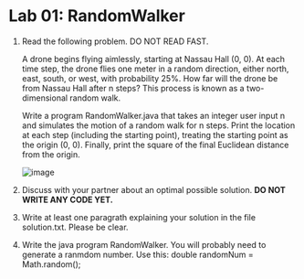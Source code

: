 # Lab 01: RandomWalker 

1. Read the following problem. DO NOT READ FAST. 
   
    A drone begins flying aimlessly, starting at Nassau Hall (0, 0). At each time step, the drone flies one meter in a random direction, either north, east, south, or west, with probability 25%. How far will the drone be from Nassau Hall after n steps? This process is known as a two-dimensional random walk.

    Write a program RandomWalker.java that takes an integer user input n and simulates the motion of a random walk for n steps. Print the location at each step (including the
starting point), treating the starting point as the origin (0, 0). Finally, print the square of the final Euclidean distance from the origin.

    ![image](https://github.com/novillo-cs/lab_01_RandomWalker/assets/123229891/dcedb5a8-3280-404b-b9d9-fce8f20f3e87)


3. Discuss with your partner about an optimal possible solution. **DO NOT WRITE ANY CODE YET.**
   
4. Write at least one paragrath explaining your solution in the file solution.txt. Please be clear.
   
5. Write the java program RandomWalker. You will probably need to generate a ranmdom number. Use this: double randomNum = Math.random();
  
